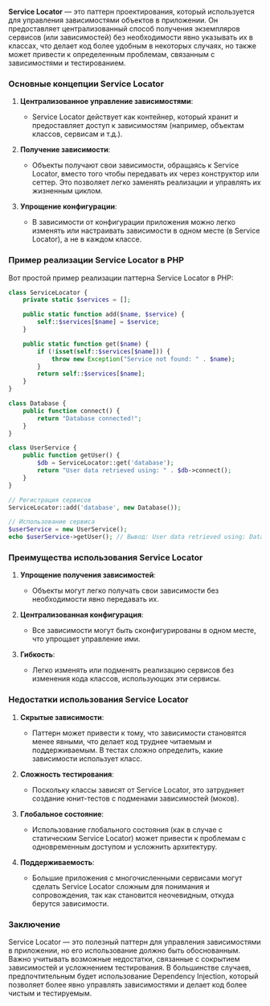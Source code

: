 **Service Locator** — это паттерн проектирования, который используется для управления зависимостями объектов в приложении. Он предоставляет централизованный способ получения экземпляров сервисов (или зависимостей) без необходимости явно указывать их в классах, что делает код более удобным в некоторых случаях, но также может привести к определенным проблемам, связанным с зависимостями и тестированием.

### Основные концепции Service Locator

1. **Централизованное управление зависимостями**:
   - Service Locator действует как контейнер, который хранит и предоставляет доступ к зависимостям (например, объектам классов, сервисам и т.д.).

2. **Получение зависимости**:
   - Объекты получают свои зависимости, обращаясь к Service Locator, вместо того чтобы передавать их через конструктор или сеттер. Это позволяет легко заменять реализации и управлять их жизненным циклом.

3. **Упрощение конфигурации**:
   - В зависимости от конфигурации приложения можно легко изменять или настраивать зависимости в одном месте (в Service Locator), а не в каждом классе.

### Пример реализации Service Locator в PHP

Вот простой пример реализации паттерна Service Locator в PHP:

```php
class ServiceLocator {
    private static $services = [];

    public static function add($name, $service) {
        self::$services[$name] = $service;
    }

    public static function get($name) {
        if (!isset(self::$services[$name])) {
            throw new Exception("Service not found: " . $name);
        }
        return self::$services[$name];
    }
}

class Database {
    public function connect() {
        return "Database connected!";
    }
}

class UserService {
    public function getUser() {
        $db = ServiceLocator::get('database');
        return "User data retrieved using: " . $db->connect();
    }
}

// Регистрация сервисов
ServiceLocator::add('database', new Database());

// Использование сервиса
$userService = new UserService();
echo $userService->getUser(); // Вывод: User data retrieved using: Database connected!
```

### Преимущества использования Service Locator

1. **Упрощение получения зависимостей**:
   - Объекты могут легко получать свои зависимости без необходимости явно передавать их.

2. **Централизованная конфигурация**:
   - Все зависимости могут быть сконфигурированы в одном месте, что упрощает управление ими.

3. **Гибкость**:
   - Легко изменять или подменять реализацию сервисов без изменения кода классов, использующих эти сервисы.

### Недостатки использования Service Locator

1. **Скрытые зависимости**:
   - Паттерн может привести к тому, что зависимости становятся менее явными, что делает код труднее читаемым и поддерживаемым. В тестах сложно определить, какие зависимости использует класс.

2. **Сложность тестирования**:
   - Поскольку классы зависят от Service Locator, это затрудняет создание юнит-тестов с подменами зависимостей (моков).

3. **Глобальное состояние**:
   - Использование глобального состояния (как в случае с статическим Service Locator) может привести к проблемам с одновременным доступом и усложнить архитектуру.

4. **Поддерживаемость**:
   - Большие приложения с многочисленными сервисами могут сделать Service Locator сложным для понимания и сопровождения, так как становится неочевидным, откуда берутся зависимости.

### Заключение

Service Locator — это полезный паттерн для управления зависимостями в приложении, но его использование должно быть обоснованным. Важно учитывать возможные недостатки, связанные с сокрытием зависимостей и усложнением тестирования. В большинстве случаев, предпочтительным будет использование Dependency Injection, который позволяет более явно управлять зависимостями и делает код более чистым и тестируемым.